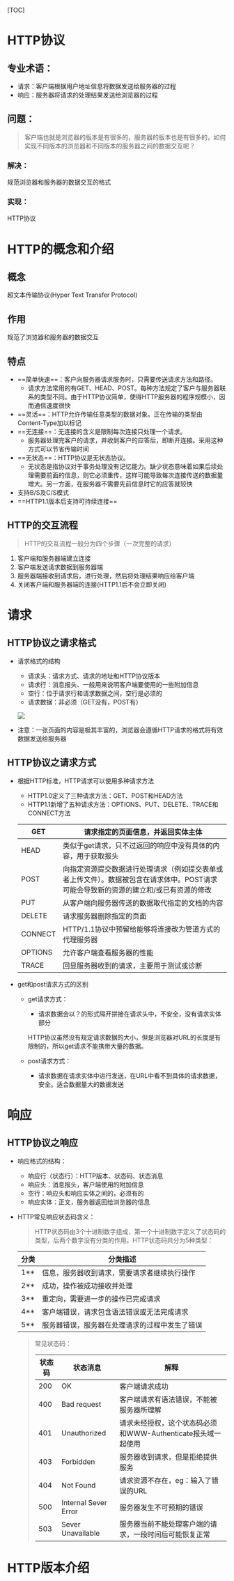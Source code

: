 [TOC]

# HTTP协议

## 专业术语：

- 请求：客户端根据用户地址信息将数据发送给服务器的过程
- 响应：服务器将请求的处理结果发送给浏览器的过程

## 问题：

> 客户端也就是浏览器的版本是有很多的，服务器的版本也是有很多的，如何实现不同版本的浏览器和不同版本的服务器之间的数据交互呢？

### 解决：

规范浏览器和服务器的数据交互的格式

### 实现：

HTTP协议



# HTTP的概念和介绍

## 概念

超文本传输协议(Hyper Text Transfer Protocol)

## 作用

规范了浏览器和服务器的数据交互

## 特点

- ==简单快速==：客户向服务器请求服务时，只需要传送请求方法和路径。
  - 请求方法常用的有GET、HEAD、POST。每种方法规定了客户与服务器联系的类型不同。由于HTTP协议简单，使得HTTP服务器的程序规模小，因而通信速度很快
- ==灵活==：HTTP允许传输任意类型的数据对象。正在传输的类型由Content-Type加以标记
- ==无连接==：无连接的含义是限制每次连接只处理一个请求。
  - 服务器处理完客户的请求，并收到客户的应答后，即断开连接。采用这种方式可以节省传输时间
- ==无状态==：HTTP协议是无状态协议。
  - 无状态是指协议对于事务处理没有记忆能力。缺少状态意味着如果后续处理需要前面的信息，则它必须重传，这样可能导致每次连接传送的数据量增大。另一方面，在服务器不需要先前信息时它的应答就较快
- 支持B/S及C/S模式
- ==HTTP1.1版本后支持可持续连接==

## HTTP的交互流程

> HTTP的交互流程一般分为四个步骤（一次完整的请求）

1. 客户端和服务器端建立连接
2. 客户端发送请求数据到服务器端
3. 服务器端接收到请求后，进行处理，然后将处理结果响应给客户端
4. 关闭客户端和服务器端的连接(HTTP1.1后不会立即关闭)

# 请求

## HTTP协议之请求格式

- 请求格式的结构

  - 请求头：请求方式、请求的地址和HTTP协议版本
  - 请求行：消息报头、一般用来说明客户端要使用的一些附加信息
  - 空行：位于请求行和请求数据之间，空行是必须的
  - 请求数据：非必须（GET没有，POST有）

  ![](img\HTTP请求格式.png)
  
- 注意：一张页面的内容是极其丰富的，浏览器会遵循HTTP请求的格式将有效数据发送给服务器

## HTTP协议之请求方式

- 根据HTTP标准，HTTP请求可以使用多种请求方法

  - HTTP1.0定义了三种请求方法：GET、POST和HEAD方法
  - HTTP1.1新增了五种请求方法：OPTIONS、PUT、DELETE、TRACE和CONNECT方法

  | GET     | 请求指定的页面信息，并返回实体主体                           |
  | ------- | ------------------------------------------------------------ |
  | HEAD    | 类似于get请求，只不过返回的响应中没有具体的内容，用于获取报头 |
  | POST    | 向指定资源提交数据进行处理请求（例如提交表单或者上传文件）。数据被包含在请求体中。POST请求可能会导致新的资源的建立和/或已有资源的修改 |
  | PUT     | 从客户端向服务器传送的数据取代指定的文档的内容               |
  | DELETE  | 请求服务器删除指定的页面                                     |
  | CONNECT | HTTP/1.1协议中预留给能够将连接改为管道方式的代理服务器       |
  | OPTIONS | 允许客户端查看服务器的性能                                   |
  | TRACE   | 回显服务器收到的请求，主要用于测试或诊断                     |

- get和post请求方式的区别

  - get请求方式：

    - 请求数据会以？的形式隔开拼接在请求头中，不安全，没有请求实体部分

    HTTP协议虽然没有规定请求数据的大小，但是浏览器对URL的长度是有限制的，所以get请求不能携带大量的数据。

  - post请求方式：

    - 请求数据在请求实体中进行发送，在URL中看不到具体的请求数据，安全。适合数据量大的数据发送



# 响应

## HTTP协议之响应

- 响应格式的结构：

  - 响应行（状态行）：HTTP版本、状态码、状态消息
  - 响应头：消息报头，客户端使用的附加信息
  - 空行：响应头和响应实体之间的，必须有的
  - 响应实体：正文，服务器返回给浏览器的信息

- HTTP常见响应状态码含义：

  > HTTP状态码由3个十进制数字组成，第一个十进制数字定义了状态码的类型，后两个数字没有分类的作用。HTTP状态码共分为5种类型：

  | 分类 | 分类描述                                       |
  | ---- | ---------------------------------------------- |
  | 1**  | 信息，服务器收到请求，需要请求者继续执行操作   |
  | 2**  | 成功，操作被成功接收并处理                     |
  | 3**  | 重定向，需要进一步的操作已完成请求             |
  | 4**  | 客户端错误，请求包含语法错误或无法完成请求     |
  | 5**  | 服务器错误，服务器在处理请求的过程中发生了错误 |

  > 常见状态码：
  >
  > | **状态码** | **状态消息**         | **解释**                                                     |
  > | ---------- | -------------------- | ------------------------------------------------------------ |
  > | 200        | OK                   | 客户端请求成功                                               |
  > | 400        | Bad request          | 客户端请求有语法错误，不能被服务器所理解                     |
  > | 401        | Unauthorized         | 请求未经授权，这个状态码必须和WWW-Authenticate报头域一起使用 |
  > | 403        | Forbidden            | 服务器收到请求，但是拒绝提供服务                             |
  > | 404        | Not Found            | 请求资源不存在，eg：输入了错误的URL                          |
  > | 500        | Internal Sever Error | 服务器发生不可预期的错误                                     |
  > | 503        | Sever  Unavailable   | 服务器当前不能处理客户端的请求，一段时间后可能恢复正常       |
  >
  > 



# HTTP版本介绍


